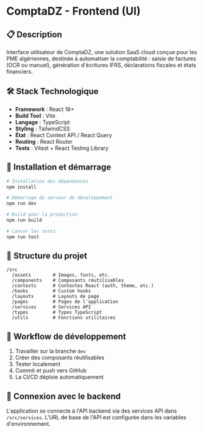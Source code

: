 # ComptaDZ - Frontend (UI)

## 📋 Description

Interface utilisateur de ComptaDZ, une solution SaaS cloud conçue pour les PME algériennes, destinée à automatiser la comptabilité : saisie de factures (OCR ou manuel), génération d'écritures IFRS, déclarations fiscales et états financiers.

## 🛠️ Stack Technologique

- **Framework** : React 18+
- **Build Tool** : Vite
- **Langage** : TypeScript
- **Styling** : TailwindCSS
- **État** : React Context API / React Query
- **Routing** : React Router
- **Tests** : Vitest + React Testing Library

## 🚀 Installation et démarrage

```bash
# Installation des dépendances
npm install

# Démarrage du serveur de développement
npm run dev

# Build pour la production
npm run build

# Lancer les tests
npm run test
```

## 📁 Structure du projet

```
/src
  /assets        # Images, fonts, etc.
  /components    # Composants réutilisables
  /contexts      # Contextes React (auth, theme, etc.)
  /hooks         # Custom hooks
  /layouts       # Layouts de page
  /pages         # Pages de l'application
  /services      # Services API
  /types         # Types TypeScript
  /utils         # Fonctions utilitaires
```

## 🔄 Workflow de développement

1. Travailler sur la branche `dev`
2. Créer des composants réutilisables
3. Tester localement
4. Commit et push vers GitHub
5. La CI/CD déploie automatiquement

## 🔗 Connexion avec le backend

L'application se connecte à l'API backend via des services API dans `/src/services`.
L'URL de base de l'API est configurée dans les variables d'environnement.
